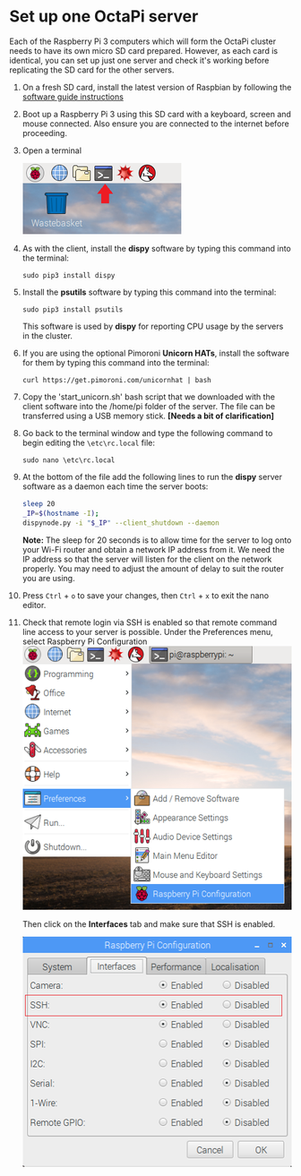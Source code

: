 # Set up one OctaPi server

Each of the Raspberry Pi 3 computers which will form the OctaPi cluster needs to have its own micro SD card prepared. However, as each card is identical, you can set up just one server and check it's working before replicating the SD card for the other servers.

1. On a fresh SD card, install the latest version of Raspbian by following the [software guide instructions](https://www.raspberrypi.org/learning/software-guide/quickstart/)

1. Boot up a Raspberry Pi 3 using this SD card with a keyboard, screen and mouse connected. Also ensure you are connected to the internet before proceeding.

1. Open a terminal

    ![Open a terminal](images/terminal.png)

1. As with the client, install the **dispy** software by typing this command into the terminal:

    ```
    sudo pip3 install dispy
    ```

1. Install the **psutils** software by typing this command into the terminal:

    ```
    sudo pip3 install psutils
    ```

    This software is used by **dispy** for reporting CPU usage by the servers in the cluster.


1. If you are using the optional Pimoroni **Unicorn HATs**, install the software for them by typing this command into the terminal:

    ```
    curl https://get.pimoroni.com/unicornhat | bash
    ```

1. Copy the 'start_unicorn.sh' bash script that we downloaded with the client software into the /home/pi folder of the server. The file can be transferred using a USB memory stick. **[Needs a bit of clarification]**

1. Go back to the terminal window and type the following command to begin editing the `\etc\rc.local` file:

    ```
    sudo nano \etc\rc.local
    ```

1. At the bottom of the file add the following lines to run the **dispy** server software as a daemon each time the server boots:

    ```bash
    sleep 20
    _IP=$(hostname -I);
    dispynode.py -i "$_IP" --client_shutdown --daemon
    ```

    **Note:** The sleep for 20 seconds is to allow time for the server to log onto your Wi-Fi router and obtain a network IP address from it. We need the IP address so that the server will listen for the client on the network properly. You may need to adjust the amount of delay to suit the router you are using.

1. Press `Ctrl` + `o` to save your changes, then `Ctrl` + `x` to exit the nano editor.

1. Check that remote login via SSH is enabled so that remote command line access to your server is possible. Under the Preferences menu, select Raspberry Pi Configuration
    ![Enable SSH](images/enable-ssh1.png)

    Then click on the **Interfaces** tab and make sure that SSH is enabled.

    ![Enable SSH](images/enable-ssh.png)

